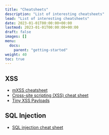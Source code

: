 ```yaml
---
title: "Cheatsheets"
description: "List of interesting cheatsheets"
lead: "List of interesting cheatsheets"
date: 2023-01-01T00:00:00+00:00
lastmod: 2023-01-01T00:00:00+00:00
draft: false
images: []
menu:
  docs:
    parent: "getting-started"
weight: 40
toc: true
---
```


## XSS

- [mXSS cheatsheet](https://sonarsource.github.io/mxss-cheatsheet/)
- [Cross-site scripting (XSS) cheat sheet](https://portswigger.net/web-security/cross-site-scripting/cheat-sheet)
- [Tiny XSS Payloads](https://tinyxss.terjanq.me/)

## SQL Injection

- [SQL injection cheat sheet](https://portswigger.net/web-security/sql-injection/cheat-sheet)